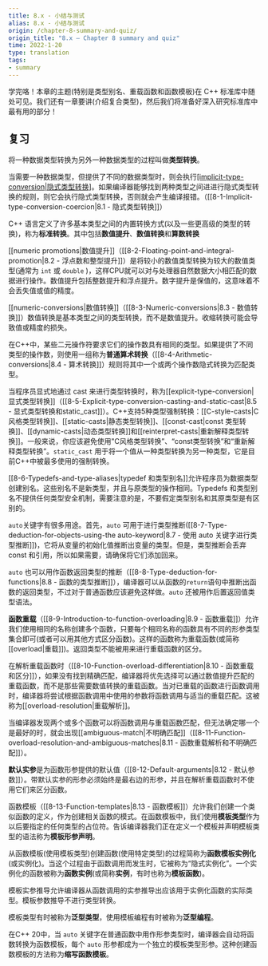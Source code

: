```yaml
---
title: 8.x - 小结与测试
alias: 8.x - 小结与测试
origin: /chapter-8-summary-and-quiz/
origin_title: "8.x — Chapter 8 summary and quiz"
time: 2022-1-20
type: translation
tags:
- summary
---
```


学完咯！本章的主题(特别是类型别名、重载函数和函数模板)在 C++ 标准库中随处可见。我们还有一章要讲(介绍复合类型)，然后我们将准备好深入研究标准库中最有用的部分！

## 复习

将一种数据类型转换为另外一种数据类型的过程叫做**类型转换**。

当需要一种数据类型，但提供了不同的数据类型时，则会执行[[implicit-type-conversion|隐式类型转换]](也称为自动类型转换或强制转换)。如果编译器能够找到两种类型之间进进行隐式类型转换的规则，则它会执行隐式类型转换，否则就会产生编译报错。（[[8-1-Implicit-type-conversion-coercion|8.1 - 隐式类型转换]]）

C++ 语言定义了许多基本类型之间的内置转换方式(以及一些更高级的类型的转换)，称为**标准转换**。其中包括**数值提升**、**数值转换**和**算数转换**


[[numeric promotions|数值提升]]（[[8-2-Floating-point-and-integral-promotion|8.2 - 浮点数和整型提升]]）是将较小的数值类型转换为较大的数值类型(通常为 `int` 或 `double` )，这样CPU就可以对与处理器自然数据大小相匹配的数据进行操作。数值提升包括整数提升和浮点提升。数字提升是保值的，这意味着不会丢失值或值的精度。

[[numeric-conversions|数值转换]]（[[8-3-Numeric-conversions|8.3 - 数值转换]]）数值转换是基本类型之间的类型转换，而不是数值提升。收缩转换可能会导致值或精度的损失。

在C++中，某些二元操作符要求它们的操作数具有相同的类型。如果提供了不同类型的操作数，则使用一组称为**普通算术转换**（[[8-4-Arithmetic-conversions|8.4 - 算术转换]]）规则将其中一个或两个操作数隐式转换为匹配类型。

当程序员显式地通过 cast 来进行类型转换时，称为[[explicit-type-conversion|显式类型转换]]（[[8-5-Explicit-type-conversion-casting-and-static-cast|8.5 - 显式类型转换和static_cast]]）。C++支持5种类型强制转换：[[C-style-casts|C风格类型转换]]、[[static-casts|静态类型转换]]、[[const-cast|const 类型转换]]、[[dynamic-casts|动态类型转换]]和[[reinterpret-casts|重新解释类型转换]]。一般来说，你应该避免使用"C风格类型转换”、“const类型转换”和“重新解释类型转换”。`static_cast` 用于将一个值从一种类型转换为另一种类型，它是目前C++中被最多使用的强制转换。


[[8-6-Typedefs-and-type-aliases|typedef 和类型别名]]允许程序员为数据类型创建别名。这些别名不是新类型，并且与原类型的操作相同。Typedefs 和类型别名不提供任何类型安全机制，需要注意的是，不要假定类型别名和其原类型是有区别的。

`auto`关键字有很多用途。首先，`auto` 可用于进行类型推断([[8-7-Type-deduction-for-objects-using-the auto-keyword|8.7 - 使用 auto 关键字进行类型推断]])，它将从变量的初始化值推断出变量的类型。但是，类型推断会丢弃 const 和引用，所以如果需要，请确保将它们添加回来。

`auto` 也可以用作函数返回类型的推断（[[8-8-Type-deduction-for-functions|8.8 - 函数的类型推断]]），编译器可以从函数的`return`语句中推断出函数的返回类型，不过对于普通函数应该避免这样做。`auto` 还被用作后置返回值类型语法。

**函数重载**（[[8-9-Introduction-to-function-overloading|8.9 - 函数重载]]）允许我们使用相同的名称创建多个函数，只要每个相同名称的函数具有不同的形参类型集合即可(或者可以用其他方式区分函数)。这样的函数称为重载函数(或简称[[overload|重载]])。返回类型不能被用来进行重载函数的区分。

在解析重载函数时（[[8-10-Function-overload-differentiation|8.10 - 函数重载和区分]]），如果没有找到精确匹配，编译器将优先选择可以通过数值提升匹配的重载函数，而不是那些需要数值转换的重载函数。当对已重载的函数进行函数调用时，编译器将尝试根据函数调用中使用的参数将函数调用与适当的重载匹配。这被称为[[overload-resolution|重载解析]]。

当编译器发现两个或多个函数可以将函数调用与重载函数匹配，但无法确定哪一个是最好的时，就会出现[[ambiguous-match|不明确匹配]]（[[8-11-Function-overload-resolution-and-ambiguous-matches|8.11 - 函数重载解析和不明确匹配]]）。

**默认实参**是为函数形参提供的默认值（[[8-12-Default-arguments|8.12 - 默认参数]]）。带默认实参的形参必须始终是最右边的形参，并且在解析重载函数时不使用它们来区分函数。

函数模板（[[8-13-Function-templates|8.13 - 函数模板]]）允许我们创建一个类似函数的定义，作为创建相关函数的模式。在函数模板中，我们使用**模板类型**作为以后要指定的任何类型的占位符。告诉编译器我们正在定义一个模板并声明模板类型的语法称为**模板形参声明**。

从函数模板(使用模板类型)创建函数(使用特定类型)的过程简称为**函数模板实例化**(或实例化)。当这个过程由于函数调用而发生时，它被称为“隐式实例化”。一个实例化的函数被称为**函数实例**(或简称**实例**，有时也称为**模板函数**)。

模板实参推导允许编译器从函数调用的实参推导出应该用于实例化函数的实际类型。模板参数推导不进行类型转换。

模板类型有时被称为**泛型类型**，使用模板编程有时被称为**泛型编程**。

在C++ 20中，当 `auto` 关键字在普通函数中用作形参类型时，编译器会自动将函数转换为函数模板，每个 `auto` 形参都成为一个独立的模板类型形参。这种创建函数模板的方法称为**缩写函数模板**。